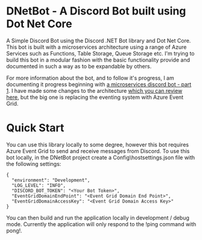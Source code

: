 # DNetBot - A Discord Bot built using Dot Net Core
A Simple Discord Bot using the Discord .NET Bot library and Dot Net Core. This bot is built with a microservices architecture using a range of Azure Services such as Functions, Table Storage, Queue Storage etc. I'm trying to build this bot in a modular fashion with the basic functionality provide and documented in such a way as to be expandable by others.

For more information about the bot, and to follow it's progress, I am documenting it progress beginning with [a microservices discord bot - part 1](https://www.glennprince.com/blog/creating-a-discord-bot-part-01/). I have made some changes to the architecture [which you can review here](https://www.glennprince.com/blog/creating-a-discord-bot-part-04/), but the big one is replacing the eventing system with Azure Event Grid.

# Quick Start
You can use this library locally to some degree, however this bot requires Azure Event Grid to send and receive messages from Discord. To use this bot locally, in the DNetBot project create a Config\hostsettings.json file with the following settings:

```
{
  "environment": "Development",
  "LOG_LEVEL": "INFO",
  "DISCORD_BOT_TOKEN": "<Your Bot Token>",
  "EventGridDomainEndPoint": "<Event Grid Domain End Point>",
  "EventGridDomainAccessKey": "<Event Grid Domain Access Key>"
}

```

You can then build and run the application locally in development / debug mode. Currently the application will only respond to the !ping command with pong!.
